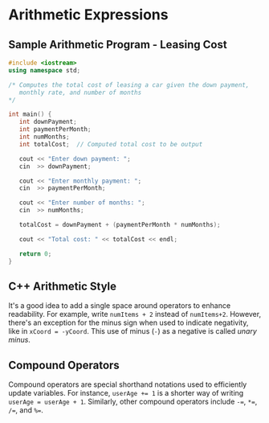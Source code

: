 # Arithmetic Expressions

## Sample Arithmetic Program - Leasing Cost
```c++
#include <iostream>
using namespace std;

/* Computes the total cost of leasing a car given the down payment,
   monthly rate, and number of months
*/

int main() {
   int downPayment;
   int paymentPerMonth;
   int numMonths;
   int totalCost;  // Computed total cost to be output

   cout << "Enter down payment: ";
   cin  >> downPayment;

   cout << "Enter monthly payment: ";
   cin  >> paymentPerMonth;

   cout << "Enter number of months: ";
   cin  >> numMonths;

   totalCost = downPayment + (paymentPerMonth * numMonths);

   cout << "Total cost: " << totalCost << endl;

   return 0;
}
```

## C++ Arithmetic Style

It's a good idea to add a single space around operators to enhance readability. For example, write `numItems + 2` instead of `numItems+2`. However, there's an exception for the minus sign when used to indicate negativity, like in `xCoord = -yCoord`. This use of minus (`-`) as a negative is called *unary minus*.

## Compound Operators

Compound operators are special shorthand notations used to efficiently update variables. For instance, `userAge += 1` is a shorter way of writing `userAge = userAge + 1`. Similarly, other compound operators include `-=`, `*=`, `/=`, and `%=`.
